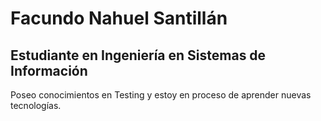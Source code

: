 # Facundo Nahuel Santillán

## Estudiante en Ingeniería en Sistemas de Información

Poseo conocimientos en Testing y estoy en proceso de aprender nuevas tecnologías. 











